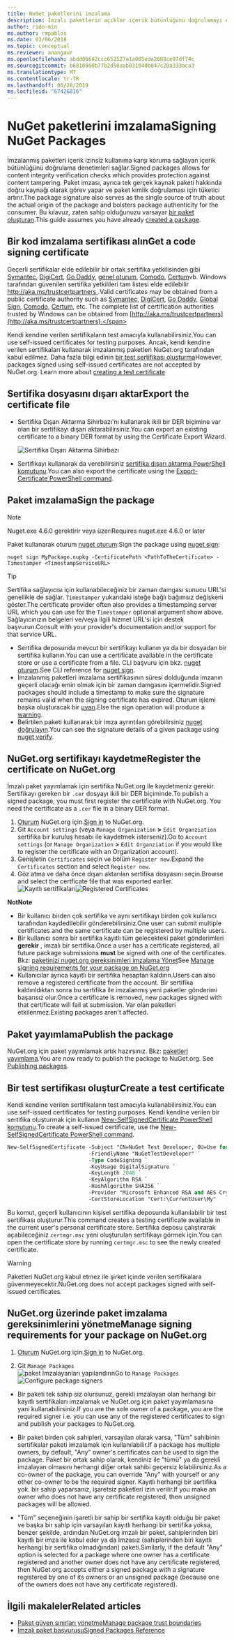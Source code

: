 ```yaml
---
title: NuGet paketlerini imzalama
description: İmzalı paketlerin açıklar içerik bütünlüğünü doğrulamayı etkinleştirmek için kullanılabilir.
author: rido-min
ms.author: rmpablos
ms.date: 03/06/2018
ms.topic: conceptual
ms.reviewer: anangaur
ms.openlocfilehash: abdd06642ccc652527a1a005eda2689ce97df74c
ms.sourcegitcommit: b6810860b77b2d50aab031040b047c20a333aca3
ms.translationtype: MT
ms.contentlocale: tr-TR
ms.lasthandoff: 06/28/2019
ms.locfileid: "67426816"
---
```

# <a name="signing-nuget-packages"></a><span data-ttu-id="a9125-103">NuGet paketlerini imzalama</span><span class="sxs-lookup"><span data-stu-id="a9125-103">Signing NuGet Packages</span></span>

<span data-ttu-id="a9125-104">İmzalanmış paketleri içerik izinsiz kullanıma karşı koruma sağlayan içerik bütünlüğünü doğrulama denetimleri sağlar.</span><span class="sxs-lookup"><span data-stu-id="a9125-104">Signed packages allows for content integrity verification checks which provides protection against content tampering.</span></span> <span data-ttu-id="a9125-105">Paket imzası, ayrıca tek gerçek kaynak paketi hakkında doğru kaynağı olarak görev yapar ve paket kimlik doğrulaması için tüketici artırır.</span><span class="sxs-lookup"><span data-stu-id="a9125-105">The package signature also serves as the single source of truth about the actual origin of the package and bolsters package authenticity for the consumer.</span></span> <span data-ttu-id="a9125-106">Bu kılavuz, zaten sahip olduğunuzu varsayar [bir paket oluşturan](creating-a-package.md).</span><span class="sxs-lookup"><span data-stu-id="a9125-106">This guide assumes you have already [created a package](creating-a-package.md).</span></span>

## <a name="get-a-code-signing-certificate"></a><span data-ttu-id="a9125-107">Bir kod imzalama sertifikası alın</span><span class="sxs-lookup"><span data-stu-id="a9125-107">Get a code signing certificate</span></span>

<span data-ttu-id="a9125-108">Geçerli sertifikalar elde edilebilir bir ortak sertifika yetkilisinden gibi [Symantec](https://trustcenter.websecurity.symantec.com/process/trust/productOptions?productType=SoftwareValidationClass3), [DigiCert](https://www.digicert.com/code-signing/), [Go Daddy](https://www.godaddy.com/web-security/code-signing-certificate), [genel oturum](https://www.globalsign.com/en/code-signing-certificate/), [Comodo](https://www.comodo.com/e-commerce/code-signing/code-signing-certificate.php), [Certum](https://www.certum.eu/certum/cert,offer_en_open_source_cs.xml)vb. Windows tarafından güvenilen sertifika yetkilileri tam listesi elde edilebilir [ http://aka.ms/trustcertpartners ](http://aka.ms/trustcertpartners).</span><span class="sxs-lookup"><span data-stu-id="a9125-108">Valid certificates may be obtained from a public certificate authority such as [Symantec](https://trustcenter.websecurity.symantec.com/process/trust/productOptions?productType=SoftwareValidationClass3), [DigiCert](https://www.digicert.com/code-signing/), [Go Daddy](https://www.godaddy.com/web-security/code-signing-certificate), [Global Sign](https://www.globalsign.com/en/code-signing-certificate/), [Comodo](https://www.comodo.com/e-commerce/code-signing/code-signing-certificate.php), [Certum](https://www.certum.eu/certum/cert,offer_en_open_source_cs.xml), etc. The complete list of certification authorities trusted by Windows can be obtained from [http://aka.ms/trustcertpartners](http://aka.ms/trustcertpartners).</span></span>

<span data-ttu-id="a9125-109">Kendi kendine verilen sertifikaların test amacıyla kullanabilirsiniz.</span><span class="sxs-lookup"><span data-stu-id="a9125-109">You can use self-issued certificates for testing purposes.</span></span> <span data-ttu-id="a9125-110">Ancak, kendi kendine verilen sertifikaları kullanarak imzalanmış paketleri NuGet.org tarafından kabul edilmez. Daha fazla bilgi edinin [bir test sertifikası oluşturma](#create-a-test-certificate)</span><span class="sxs-lookup"><span data-stu-id="a9125-110">However, packages signed using self-issued certificates are not accepted by NuGet.org. Learn more about [creating a test certificate](#create-a-test-certificate)</span></span>

## <a name="export-the-certificate-file"></a><span data-ttu-id="a9125-111">Sertifika dosyasını dışarı aktar</span><span class="sxs-lookup"><span data-stu-id="a9125-111">Export the certificate file</span></span>

* <span data-ttu-id="a9125-112">Sertifika Dışarı Aktarma Sihirbazı'nı kullanarak ikili bir DER biçimine var olan bir sertifikayı dışarı aktarabilirsiniz.</span><span class="sxs-lookup"><span data-stu-id="a9125-112">You can export an existing certificate to a binary DER format by using the Certificate Export Wizard.</span></span>

  ![Sertifika Dışarı Aktarma Sihirbazı](../reference/media/CertificateExportWizard.png)

* <span data-ttu-id="a9125-114">Sertifikayı kullanarak da verebilirsiniz [sertifika dışarı aktarma PowerShell komutunu](/powershell/module/pkiclient/export-certificate).</span><span class="sxs-lookup"><span data-stu-id="a9125-114">You can also export the certificate using the [Export-Certificate PowerShell command](/powershell/module/pkiclient/export-certificate).</span></span>

## <a name="sign-the-package"></a><span data-ttu-id="a9125-115">Paket imzalama</span><span class="sxs-lookup"><span data-stu-id="a9125-115">Sign the package</span></span>

> [!note]
> <span data-ttu-id="a9125-116">Nuget.exe 4.6.0 gerektirir veya üzeri</span><span class="sxs-lookup"><span data-stu-id="a9125-116">Requires nuget.exe 4.6.0 or later</span></span>

<span data-ttu-id="a9125-117">Paket kullanarak oturum [nuget oturum](../tools/cli-ref-sign.md):</span><span class="sxs-lookup"><span data-stu-id="a9125-117">Sign the package using [nuget sign](../tools/cli-ref-sign.md):</span></span>

```cli
nuget sign MyPackage.nupkg -CertificatePath <PathToTheCertificate> -Timestamper <TimestampServiceURL>
```

> [!Tip]
> <span data-ttu-id="a9125-118">Sertifika sağlayıcısı için kullanabileceğiniz bir zaman damgası sunucu URL'si genellikle de sağlar. `Timestamper` yukarıdaki isteğe bağlı bağımsız değişkeni göster.</span><span class="sxs-lookup"><span data-stu-id="a9125-118">The certificate provider often also provides a timestamping server URL which you can use for the `Timestamper` optional argument show above.</span></span> <span data-ttu-id="a9125-119">Sağlayıcınızın belgeleri ve/veya ilgili hizmet URL'si için destek başvurun.</span><span class="sxs-lookup"><span data-stu-id="a9125-119">Consult with your provider's documentation and/or support for that service URL.</span></span>

* <span data-ttu-id="a9125-120">Sertifika deposunda mevcut bir sertifikayı kullanın ya da bir dosyadan bir sertifika kullanın.</span><span class="sxs-lookup"><span data-stu-id="a9125-120">You can use a certificate available in the certificate store or use a certificate from a file.</span></span> <span data-ttu-id="a9125-121">CLI başvuru için bkz. [nuget oturum](../tools/cli-ref-sign.md).</span><span class="sxs-lookup"><span data-stu-id="a9125-121">See CLI reference for [nuget sign](../tools/cli-ref-sign.md).</span></span>
* <span data-ttu-id="a9125-122">İmzalanmış paketleri imzalama sertifikasının süresi dolduğunda imzanın geçerli olacağı emin olmak için bir zaman damgasını içermelidir.</span><span class="sxs-lookup"><span data-stu-id="a9125-122">Signed packages should include a timestamp to make sure the signature remains valid when the signing certificate has expired.</span></span> <span data-ttu-id="a9125-123">Oturum işlemi başka oluşturacak bir [uyarı](../reference/errors-and-warnings/NU3002.md).</span><span class="sxs-lookup"><span data-stu-id="a9125-123">Else the sign operation will produce a [warning](../reference/errors-and-warnings/NU3002.md).</span></span>
* <span data-ttu-id="a9125-124">Belirtilen paketi kullanarak bir imza ayrıntıları görebilirsiniz [nuget doğrulayın](../tools/cli-ref-verify.md).</span><span class="sxs-lookup"><span data-stu-id="a9125-124">You can see the signature details of a given package using [nuget verify](../tools/cli-ref-verify.md).</span></span>

## <a name="register-the-certificate-on-nugetorg"></a><span data-ttu-id="a9125-125">NuGet.org sertifikayı kaydetme</span><span class="sxs-lookup"><span data-stu-id="a9125-125">Register the certificate on NuGet.org</span></span>

<span data-ttu-id="a9125-126">İmzalı paket yayımlamak için sertifika NuGet.org ile kaydetmeniz gerekir. Sertifikayı gereken bir `.cer` dosyayı ikili bir DER biçiminde.</span><span class="sxs-lookup"><span data-stu-id="a9125-126">To publish a signed package, you must first register the certificate with NuGet.org. You need the certificate as a `.cer` file in a binary DER format.</span></span>

1. <span data-ttu-id="a9125-127">[Oturum](https://www.nuget.org/users/account/LogOn?returnUrl=%2F) NuGet.org için.</span><span class="sxs-lookup"><span data-stu-id="a9125-127">[Sign in](https://www.nuget.org/users/account/LogOn?returnUrl=%2F) to NuGet.org.</span></span>
1. <span data-ttu-id="a9125-128">Git `Account settings` (veya `Manage Organization` **>** `Edit Organziation` sertifika bir kuruluş hesabı ile kaydetmek isterseniz).</span><span class="sxs-lookup"><span data-stu-id="a9125-128">Go to `Account settings` (or `Manage Organization` **>** `Edit Organziation` if you would like to register the certificate with an Organization account).</span></span>
1. <span data-ttu-id="a9125-129">Genişletin `Certificates` seçin ve bölüm `Register new`.</span><span class="sxs-lookup"><span data-stu-id="a9125-129">Expand the `Certificates` section and select `Register new`.</span></span>
1. <span data-ttu-id="a9125-130">Göz atma ve daha önce dışarı aktarılan sertifika dosyasını seçin.</span><span class="sxs-lookup"><span data-stu-id="a9125-130">Browse and select the certficate file that was exported earlier.</span></span>
  <span data-ttu-id="a9125-131">![Kayıtlı sertifikaları](../reference/media/registered-certs.png)</span><span class="sxs-lookup"><span data-stu-id="a9125-131">![Registered Certificates](../reference/media/registered-certs.png)</span></span>

<span data-ttu-id="a9125-132">**Not**</span><span class="sxs-lookup"><span data-stu-id="a9125-132">**Note**</span></span>
* <span data-ttu-id="a9125-133">Bir kullanıcı birden çok sertifika ve aynı sertifikayı birden çok kullanıcı tarafından kaydedilebilir gönderebilirsiniz.</span><span class="sxs-lookup"><span data-stu-id="a9125-133">One user can submit multiple certificates and the same certificate can be registered by multiple users.</span></span>
* <span data-ttu-id="a9125-134">Bir kullanıcı sonra bir sertifika kayıtlı tüm gelecekteki paket gönderimleri **gerekir** , imzalı bir sertifika.</span><span class="sxs-lookup"><span data-stu-id="a9125-134">Once a user has a certificate registered, all future package submissions **must** be signed with one of the certificates.</span></span> <span data-ttu-id="a9125-135">Bkz: [paketinizi nuget.org gereksinimleri imzalama Yönet](#manage-signing-requirements-for-your-package-on-nugetorg)</span><span class="sxs-lookup"><span data-stu-id="a9125-135">See [Manage signing requirements for your package on NuGet.org](#manage-signing-requirements-for-your-package-on-nugetorg)</span></span>
* <span data-ttu-id="a9125-136">Kullanıcılar ayrıca kayıtlı bir sertifika hesaptan kaldırın.</span><span class="sxs-lookup"><span data-stu-id="a9125-136">Users can also remove a registered certificate from the account.</span></span> <span data-ttu-id="a9125-137">Bir sertifika kaldırıldıktan sonra bu sertifika ile imzalanmış yeni paketler gönderimi başarısız olur.</span><span class="sxs-lookup"><span data-stu-id="a9125-137">Once a certificate is removed, new packages signed with that certificate will fail at submission.</span></span> <span data-ttu-id="a9125-138">Var olan paketleri etkilenmez.</span><span class="sxs-lookup"><span data-stu-id="a9125-138">Existing packages aren't affected.</span></span>

## <a name="publish-the-package"></a><span data-ttu-id="a9125-139">Paket yayımlama</span><span class="sxs-lookup"><span data-stu-id="a9125-139">Publish the package</span></span>

<span data-ttu-id="a9125-140">NuGet.org için paket yayımlamak artık hazırsınız. Bkz: [paketleri yayımlama](../nuget-org/Publish-a-package.md).</span><span class="sxs-lookup"><span data-stu-id="a9125-140">You are now ready to publish the package to NuGet.org. See [Publishing packages](../nuget-org/Publish-a-package.md).</span></span>

## <a name="create-a-test-certificate"></a><span data-ttu-id="a9125-141">Bir test sertifikası oluştur</span><span class="sxs-lookup"><span data-stu-id="a9125-141">Create a test certificate</span></span>

<span data-ttu-id="a9125-142">Kendi kendine verilen sertifikaların test amacıyla kullanabilirsiniz.</span><span class="sxs-lookup"><span data-stu-id="a9125-142">You can use self-issued certificates for testing purposes.</span></span> <span data-ttu-id="a9125-143">Kendi kendine verilen bir sertifika oluşturmak için kullanın [New-SelfSignedCertificate PowerShell komutunu](/powershell/module/pkiclient/new-selfsignedcertificate).</span><span class="sxs-lookup"><span data-stu-id="a9125-143">To create a self-issued certificate, use the [New-SelfSignedCertificate PowerShell command](/powershell/module/pkiclient/new-selfsignedcertificate).</span></span>

```ps
New-SelfSignedCertificate -Subject "CN=NuGet Test Developer, OU=Use for testing purposes ONLY" `
                          -FriendlyName "NuGetTestDeveloper" `
                          -Type CodeSigning `
                          -KeyUsage DigitalSignature `
                          -KeyLength 2048 `
                          -KeyAlgorithm RSA `
                          -HashAlgorithm SHA256 `
                          -Provider "Microsoft Enhanced RSA and AES Cryptographic Provider" `
                          -CertStoreLocation "Cert:\CurrentUser\My" 
```

<span data-ttu-id="a9125-144">Bu komut, geçerli kullanıcının kişisel sertifika deposunda kullanılabilir bir test sertifikası oluşturur.</span><span class="sxs-lookup"><span data-stu-id="a9125-144">This command creates a testing certificate available in the current user's personal certificate store.</span></span> <span data-ttu-id="a9125-145">Sertifika deposu çalıştırarak açabileceğiniz `certmgr.msc` yeni oluşturulan sertifikayı görmek için.</span><span class="sxs-lookup"><span data-stu-id="a9125-145">You can open the certificate store by running `certmgr.msc` to see the newly created certificate.</span></span>

> [!Warning]
> <span data-ttu-id="a9125-146">Paketleri NuGet.org kabul etmez ile şirket içinde verilen sertifikalara güvenmeyecektir.</span><span class="sxs-lookup"><span data-stu-id="a9125-146">NuGet.org does not accept packages signed with self-issued certificates.</span></span>

## <a name="manage-signing-requirements-for-your-package-on-nugetorg"></a><span data-ttu-id="a9125-147">NuGet.org üzerinde paket imzalama gereksinimlerini yönetme</span><span class="sxs-lookup"><span data-stu-id="a9125-147">Manage signing requirements for your package on NuGet.org</span></span>
1. <span data-ttu-id="a9125-148">[Oturum](https://www.nuget.org/users/account/LogOn?returnUrl=%2F) NuGet.org için.</span><span class="sxs-lookup"><span data-stu-id="a9125-148">[Sign in](https://www.nuget.org/users/account/LogOn?returnUrl=%2F) to NuGet.org.</span></span>

1. <span data-ttu-id="a9125-149">Git `Manage Packages`  
    ![paket İmzalayanları yapılandırın](../reference/media/configure-package-signers.png)</span><span class="sxs-lookup"><span data-stu-id="a9125-149">Go to `Manage Packages` 
![Configure package signers](../reference/media/configure-package-signers.png)</span></span>

* <span data-ttu-id="a9125-150">Bir paketi tek sahip siz olursunuz, gerekli imzalayan olan herhangi bir kayıtlı sertifikaları imzalamak ve NuGet.org için paket yayımlamasına yani kullanabilirsiniz.</span><span class="sxs-lookup"><span data-stu-id="a9125-150">If you are the sole owner of a package, you are the required signer i.e. you can use any of the registered certificates to sign and publish your packages to NuGet.org.</span></span>

* <span data-ttu-id="a9125-151">Bir paket birden çok sahipleri, varsayılan olarak varsa, "Tüm" sahibinin sertifikalar paketi imzalamak için kullanılabilir.</span><span class="sxs-lookup"><span data-stu-id="a9125-151">If a package has multiple owners, by default, "Any" owner's certificates can be used to sign the package.</span></span> <span data-ttu-id="a9125-152">Paket bir ortak sahip olarak, kendiniz ile "tümü" ya da gerekli imzalayan olmasını herhangi diğer ortak sahibi geçersiz kılabilirsiniz.</span><span class="sxs-lookup"><span data-stu-id="a9125-152">As a co-owner of the package, you can override "Any" with yourself or any other co-owner to be the required signer.</span></span> <span data-ttu-id="a9125-153">Kayıtlı herhangi bir sertifika yok. bir sahip yaparsanız, işaretsiz paketleri izin verilir.</span><span class="sxs-lookup"><span data-stu-id="a9125-153">If you make an owner  who does not have any certificate registered, then unsigned packages will be allowed.</span></span> 

* <span data-ttu-id="a9125-154">"Tüm" seçeneğinin işaretli bir sahip bir sertifika kayıtlı olduğu bir paket ve başka bir sahip için varsayılan kayıtlı herhangi bir sertifika yoksa, benzer şekilde, ardından NuGet.org imzalı bir paket, sahiplerinden biri kayıtlı bir imza ile kabul eder ya da İmzasız (sahiplerinden biri kayıtlı herhangi bir sertifika olmadığından) paketi.</span><span class="sxs-lookup"><span data-stu-id="a9125-154">Similarly, if the default "Any" option is selected for a package where one owner has a certificate registered and another owner does not have any certificate registered, then NuGet.org accepts either a signed package with a signature registered by one of its owners or an unsigned package (because one of the owners does not have any certificate registered).</span></span>

## <a name="related-articles"></a><span data-ttu-id="a9125-155">İlgili makaleler</span><span class="sxs-lookup"><span data-stu-id="a9125-155">Related articles</span></span>

- [<span data-ttu-id="a9125-156">Paket güven sınırları yönetme</span><span class="sxs-lookup"><span data-stu-id="a9125-156">Manage package trust boundaries</span></span>](../consume-packages/installing-signed-packages.md)
- [<span data-ttu-id="a9125-157">İmzalı paket başvurusu</span><span class="sxs-lookup"><span data-stu-id="a9125-157">Signed Packages Reference</span></span>](../reference/Signed-Packages-Reference.md)
